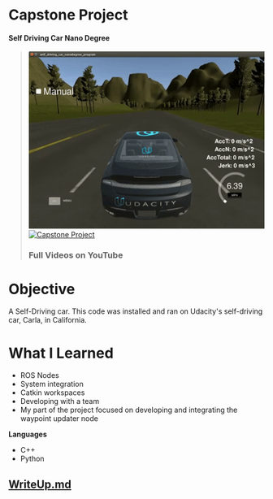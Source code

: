 # Capstone Project
#### Self Driving Car Nano Degree
> [![Capstone Project](Capstone1.gif)](https://youtu.be/G9XtpxTCHbc "Capstone -- Simulation")  
> [![Capstone Project](Capstone2.gif)](https://youtu.be/z_1km-9PoaI "Capstone -- Live Track")  
> ### Full Videos on YouTube  

# Objective
A Self-Driving car. This code was installed and ran on Udacity's self-driving car, Carla, in California.

# What I Learned
- ROS Nodes
- System integration
- Catkin workspaces
- Developing with a team  
- My part of the project focused on developing and integrating the waypoint updater node

**Languages**
- C++
- Python

## [WriteUp.md](WriteUp.md)
